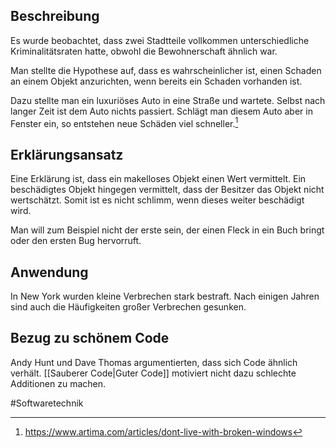 ## Beschreibung
Es wurde beobachtet, dass zwei Stadtteile vollkommen unterschiedliche Kriminalitätsraten hatte, obwohl die Bewohnerschaft ähnlich war.

Man stellte die Hypothese auf, dass es wahrscheinlicher ist, einen Schaden an einem Objekt anzurichten, wenn bereits ein Schaden vorhanden ist.

Dazu stellte man ein luxuriöses Auto in eine Straße und wartete. Selbst nach langer Zeit ist dem Auto nichts passiert. 
Schlägt man diesem Auto aber in Fenster ein, so entstehen neue Schäden viel schneller.[^1]

## Erklärungsansatz
Eine Erklärung ist, dass ein makelloses Objekt einen Wert vermittelt. Ein beschädigtes Objekt hingegen vermittelt, dass der Besitzer das Objekt nicht wertschätzt.
Somit ist es nicht schlimm, wenn dieses weiter beschädigt wird.

Man will zum Beispiel nicht der erste sein, der einen Fleck in ein Buch bringt oder den ersten Bug hervorruft.

## Anwendung
In New York wurden kleine Verbrechen stark bestraft. Nach einigen Jahren sind auch die Häufigkeiten großer Verbrechen gesunken.

## Bezug zu schönem Code
Andy Hunt und Dave Thomas argumentierten, dass sich Code ähnlich verhält. [[Sauberer Code|Guter Code]] motiviert nicht dazu schlechte Additionen zu machen.



#Softwaretechnik

[^1]: https://www.artima.com/articles/dont-live-with-broken-windows